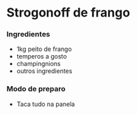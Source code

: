# Strogonoff de frango

### Ingredientes

 - 1kg peito de frango
 - temperos a gosto
 - champingnions 
 - outros ingredientes

### Modo de preparo
* Taca tudo na panela



